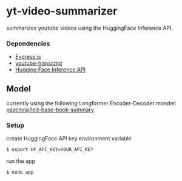 # yt-video-summarizer

summarizes youtube videos using the HuggingFace Inference API.

### Dependencies

* [Express.js](https://expressjs.com/)
* [youtube-transcript](https://www.npmjs.com/package/youtube-transcript?activeTab=readme)
* [Hugging Face Inference API](https://huggingface.co/docs/api-inference/index)

## Model

currently using the following Longformer Encoder-Decoder mondel: [pszemraj/led-base-book-summary](https://huggingface.co/pszemraj/led-base-book-summary)

### Setup

create HuggingFace API key environment variable
```bash
$ export HF_API_KEY=YOUR_API_KEY
```

run the app
```bash
$ node app
```
